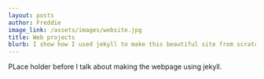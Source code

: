 ```yaml
---
layout: posts
author: Freddie 
image_link: /assets/images/website.jpg 
title: Web projects
blurb: I show how I used jekyll to make this beautiful site from scratch
---
```

PLace holder before I talk about making the webpage using jekyll.
